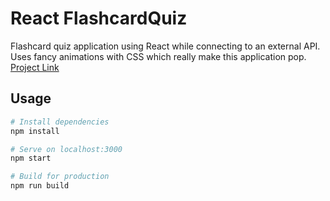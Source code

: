 # React FlashcardQuiz
Flashcard quiz application using React while connecting to an external API. Uses fancy animations with CSS which really make this application pop.
[Project Link](https://flashcard-quiz.netlify.app/)

## Usage

```bash
# Install dependencies
npm install

# Serve on localhost:3000
npm start

# Build for production
npm run build
```
